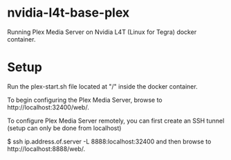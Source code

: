 # nvidia-l4t-base-plex
Running Plex Media Server on Nvidia L4T (Linux for Tegra)  docker container.


# Setup
Run the plex-start.sh file located at "/" inside the docker container.

To begin configuring the Plex Media Server, browse to http://localhost:32400/web/.

To configure Plex Media Server remotely, you can first create an SSH tunnel (setup can only be done from localhost)

$ ssh ip.address.of.server -L 8888:localhost:32400
and then browse to http://localhost:8888/web/.
